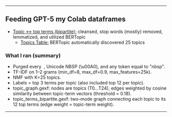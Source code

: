 

***

## Feeding GPT-5 my Colab dataframes
- [Topic ↔ top terms (bipartite):](/network_viz/topic_terms_bipartite.gexf) cleansed, stop words (mostly) removed, lemmatized, and utilized BERTopic
    - [Topics Table:](/network_viz/topics.csv) BERTopic automatically discovered 25 topics

### What I ran (summary)

- Purged every &nbsp;, Unicode NBSP (\u00A0), and any token equal to "nbsp".
- TF-IDF on 1–2 grams (min_df=8, max_df=0.9, max_features=25k).
- NMF with K=25 topics.
- Labels = top 3 terms per topic (also included top 12 per topic).
- topic_graph.gexf: nodes are topics (T0…T24), edges weighted by cosine similarity between topic-term vectors (threshold = 0.18).
- topic_terms_bipartite.gexf: two-mode graph connecting each topic to its 12 top terms (edge weight = topic-term weight).

***
